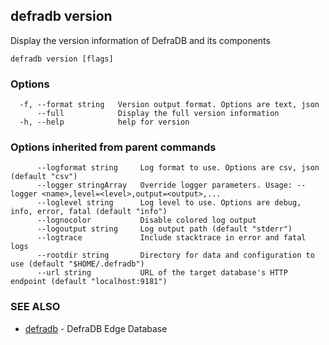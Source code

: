## defradb version

Display the version information of DefraDB and its components

```
defradb version [flags]
```

### Options

```
  -f, --format string   Version output format. Options are text, json
      --full            Display the full version information
  -h, --help            help for version
```

### Options inherited from parent commands

```
      --logformat string     Log format to use. Options are csv, json (default "csv")
      --logger stringArray   Override logger parameters. Usage: --logger <name>,level=<level>,output=<output>,...
      --loglevel string      Log level to use. Options are debug, info, error, fatal (default "info")
      --lognocolor           Disable colored log output
      --logoutput string     Log output path (default "stderr")
      --logtrace             Include stacktrace in error and fatal logs
      --rootdir string       Directory for data and configuration to use (default "$HOME/.defradb")
      --url string           URL of the target database's HTTP endpoint (default "localhost:9181")
```

### SEE ALSO

* [defradb](defradb.md)	 - DefraDB Edge Database


